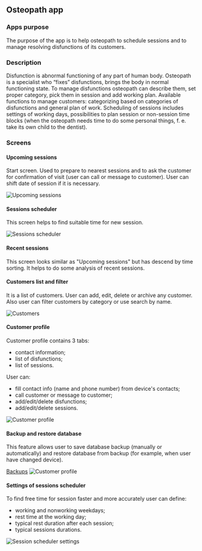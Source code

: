 ## Osteopath app

### Apps purpose

The purpose of the app is to help osteopath to schedule sessions and to manage resolving disfunctions of its customers.

### Description

Disfunction is abnormal functioning of any part of human body.
Osteopath is a specialist who “fixes” disfunctions, brings the body in normal functioning state.
To manage disfunctions osteopath can describe them, set proper category, pick them in session and add working plan.
Available functions to manage customers: categorizing based on categories of disfunctions and general plan of work.
Scheduling of sessions includes settings of working days, possibilities to plan session or non-session time blocks (when the osteopath needs time to do some personal things, f. e. take its own child to the dentist).

### Screens

#### Upcoming sessions 

Start screen. Used to prepare to nearest sessions and to ask the customer for confirmation of visit (user can call or message to customer). User can shift date of session if it is necessary.

![Upcoming sessions](https://s10.gifyu.com/images/Sessions---Upcoming_.gif)

#### Sessions scheduler

This screen helps to find suitable time for new session.

![Sessions scheduler](https://s10.gifyu.com/images/Sessions---Scheduler.gif)

#### Recent sessions

This screen looks similar as "Upcoming sessions" but has descend by time sorting. It helps to do some analysis of recent sessions.

#### Customers list and filter

It is a list of customers. User can add, edit, delete or archive any customer. Also user can filter customers by category or use search by name.

![Customers](https://s10.gifyu.com/images/Customers.gif)

#### Customer profile

Customer profile contains 3 tabs: 
* contact information; 
* list of disfunctions;
* list of sessions.

User can: 
* fill contact info (name and phone number) from device's contacts;
* call customer or message to customer;
* add/edit/delete disfunctions;
* add/edit/delete sessions.

![Customer profile](https://s10.gifyu.com/images/Customer-profilefe895fcc91f725bc.gif)

#### Backup and restore database

This feature allows user to save database backup (manually or automatically) and restore database from backup (for example, when user have changed device).

[Backups](https://s10.gifyu.com/images/Backups.gif)
![Customer profile](https://s10.gifyu.com/images/Customer-profilefe895fcc91f725bc.gif)

#### Settings of sessions scheduler
 
To find free time for session faster and more accurately user can define:
* working and nonworking weekdays;
* rest time at the working day;
* typical rest duration after each session;
* typical sessions durations.

![Session scheduler settings](https://s10.gifyu.com/images/Sessions-scheduler-settings.gif)
